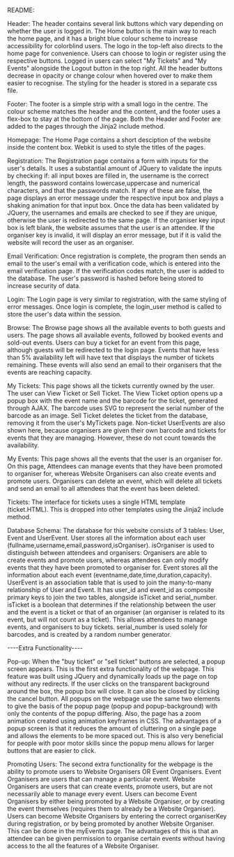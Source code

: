 README:

Header: The header contains several link buttons which vary depending on whether the user is logged in. The Home button is
        the main way to reach the home page, and it has a bright blue colour scheme to increase accessibility for colorblind
        users. The logo in the top-left also directs to the home page for convenience. Users can choose to login or
        register using the respective buttons. Logged in users can select "My Tickets" and "My Events" alongside the Logout
        button in the top right. All the header buttons decrease in opacity or change colour when hovered over to make them
        easier to recognise. The styling for the header is stored in a separate css file. 

Footer: The footer is a simple strip with a small logo in the centre. The colour scheme matches the header and the content,
        and the footer uses a flex-box to stay at the bottom of the page. Both the Header and Footer are added to the pages
        through the Jinja2 include method.

Homepage: The Home Page contains a short desciption of the website inside the content box. Webkit is used to style the titles
          of the pages.

Registration: The Registration page contains a form with inputs for the user's details. It uses a substantial amount of JQuery 
              to validate the inputs by checking if: all input boxes are filled in, the username is the correct length, the
              password contains lowercase,uppercase and numerical characters, and that the passwords match. If any of these
              are false, the page displays an error message under the respective input box and plays a shaking animation for
              that input box. Once the data has been validated by JQuery, the usernames and emails are checked to see if they
              are unique, otherwise the user is redirected to the same page. If the organiser key input box is left blank, the
              website assumes that the user is an attendee. If the organiser key is invalid, it will display an error
              message, but if it is valid the website will record the user as an organiser. 

Email Verification: Once registration is complete, the program then sends an email to the user's email with a verification 
            code, which is entered into the email verification page. If the verification codes match, the user is added to
            the database. The user's password is hashed before being stored to increase security of data.

Login: The Login page is very similar to registration, with the same styling of error messages. Once login is complete, the
       login_user method is called to store the user's data within the session.

Browse: The Browse page shows all the available events to both guests and users. The page shows all available events, followed
        by booked events and sold-out events. Users can buy a ticket for an event from this page, although guests will be
        redirected to the login page. Events that have less than 5% availability left will have text that displays the number of tickets remaining. These events will also send an email to their organisers that the events are reaching capacity.

My Tickets: This page shows all the tickets currently owned by the user. The user can View Ticket or Sell Ticket. The View
            Ticket option opens up a popup box with the event name and the barcode for the ticket, generated through AJAX. The
            barcode uses SVG to represent the serial number of the barcode as an image. Sell Ticket deletes the ticket from 
            the database, removing it from the user's MyTickets page. Non-ticket UserEvents are also shown here, because organisers are given their own barcode and tickets for events that they are managing. However, these do not count towards the availability.

My Events: This page shows all the events that the user is an organiser for. On this page, Attendees can manage events that 
           they have been promoted to organiser for, whereas Website Organisers can also create events and promote users.
           Organisers can delete an event, which will delete all tickets and send an email to all attendees that the event has been deleted.

Tickets: The interface for tickets uses a single HTML template (ticket.HTML). This is dropped into other templates using the 
         Jinja2 include method.

Database Schema: The database for this website consists of 3 tables: User, Event and UserEvent. User stores all the information
                 about each user (fullname,username,email,password,isOrganiser). isOrganiser is used to distinguish between attendees and organisers: Organisers are able to create events and promote users, whereas attendees can only modify events that they have been promoted to organiser for. Event stores all the information about each
                 event (eventname,date,time,duration,capacity). UserEvent is an association table that is used to join the 
                 many-to-many relationship of User and Event. It has user_id and event_id as composite primary keys to join
                 the two tables, alongside isTicket and serial_number. isTicket is a boolean that determines if the
                 relationship between the user and the event is a ticket or that of an organiser (an organiser is related to
                 its event, but will not count as a ticket). This allows attendees to manage events, and organisers to buy tickets. serial_number is used solely for barcodes, and is created by a random number generator.

----Extra Functionality----

Pop-up: When the "buy ticket" or "sell ticket" buttons are selected, a popup screen appears. This is the first extra 
        functionality of the webpage. This feature was built using JQuery and dynamically loads up the page on top without
        any redirects. If the user clicks on the transparent background around the box, the popup box will close. It can also 
        be closed by clicking the cancel button. All popups on the webpage use the same two elements to give the basis of
        the popup page (popup and popup-background) with only the contents of the popup differing. Also, the page has a zoom
        animation created using animation keyframes in CSS. The advantages of a popup screen is that it reduces the amount of
        cluttering on a single page and allows the elements to be more spaced out. This is also very beneficial for people with poor motor skills since the popup menu allows for larger buttons that are easier to click.

Promoting Users: The second extra functionality for the webpage is the ability to promote users to Website Organisers OR
                 Event Organisers. Event Organisers are users that can manage a particular event. Website Organisers are users 
                 that can create events, promote users, but are not necessarily able to manage every event. Users can become 
                 Event Organisers by either being promoted by a Website Organiser, or by creating the event themselves 
                 (requires them to already be a Website Organiser). Users can become Website Organisers by entering the 
                 correct organiserKey during registration, or by being promoted by another Website Organiser. This can be done in the myEvents page. The advantages of this is that an attendee can be given permission to organise certain events without having access to the all the features of a Website Organiser.

              


